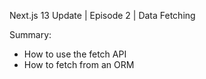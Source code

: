 Next.js 13 Update | Episode 2 | Data Fetching

Summary:
- How to use the fetch API
- How to fetch from an ORM